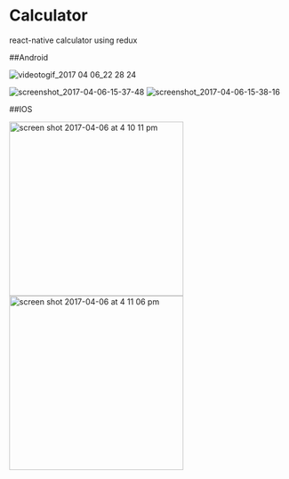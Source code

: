 # Calculator
react-native calculator using redux


##Android


![videotogif_2017 04 06_22 28 24](https://cloud.githubusercontent.com/assets/26959963/24767442/9a36ef42-1b1c-11e7-9319-16f4f1078b48.gif)


![screenshot_2017-04-06-15-37-48](https://cloud.githubusercontent.com/assets/26959963/24753072/407d37d2-1aee-11e7-8163-a0a6b7273ff7.png)
![screenshot_2017-04-06-15-38-16](https://cloud.githubusercontent.com/assets/26959963/24753130/82cf4d96-1aee-11e7-9a1c-b75e5bc00e7b.png)





##IOS

<img width="313" alt="screen shot 2017-04-06 at 4 10 11 pm" src="https://cloud.githubusercontent.com/assets/26959963/24753236/e85b51fa-1aee-11e7-8ea1-43b17e7466c2.png">
<img width="313" alt="screen shot 2017-04-06 at 4 11 06 pm" src="https://cloud.githubusercontent.com/assets/26959963/24753244/ec870ab2-1aee-11e7-9dec-90ee3724d9cc.png">
